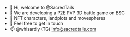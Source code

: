 - 👋 Hi, welcome to @SacredTails
- 👀 We are developing a P2E PVP 3D battle game on BSC
- 🌱 NFT characters, landplots and movespheres
- 💞️ Feel free to get in touch
- 📫 @whisardly (TG) info@sacredtails.com

<!---
SacredTails/SacredTails is a ✨ special ✨ repository because its `README.md` (this file) appears on your GitHub profile.
You can click the Preview link to take a look at your changes.
--->
